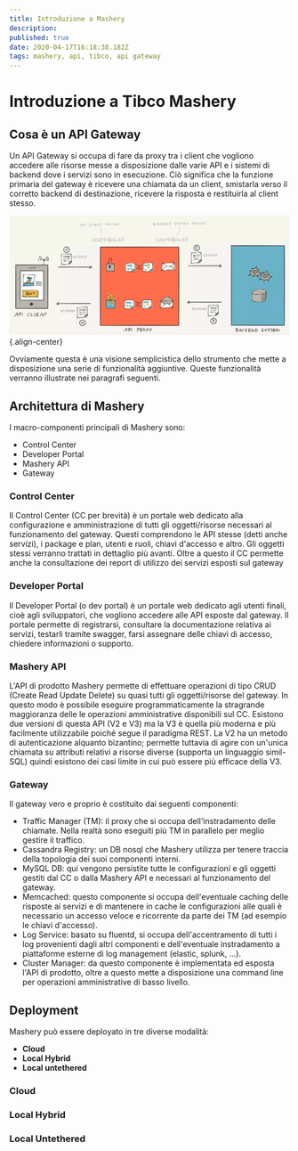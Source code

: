 ```yaml
---
title: Introduzione a Mashery
description: 
published: true
date: 2020-04-17T16:18:38.182Z
tags: mashery, api, tibco, api gateway
---
```


# Introduzione a Tibco Mashery  
## Cosa è un API Gateway
Un API Gateway si occupa di fare da proxy tra i client che vogliono accedere alle risorse messe a disposizione dalle varie API e i sistemi di backend dove i servizi sono in esecuzione. Ciò significa che la funzione primaria del gateway è ricevere una chiamata da un client, smistarla verso il corretto backend di destinazione, ricevere la risposta e restituirla al client stesso.

![api_gateway.jpg](/mashery/api_gateway.jpg){.align-center}

Ovviamente questa è una visione semplicistica dello strumento che mette a disposizione una serie di funzionalità aggiuntive. Queste funzionalità verranno illustrate nei paragrafi seguenti.

## Architettura di Mashery
I macro-componenti principali di Mashery sono:
- Control Center
- Developer Portal
- Mashery API
- Gateway

### Control Center
Il Control Center (CC per brevità) è un portale web dedicato alla configurazione e amministrazione di tutti gli oggetti/risorse necessari al funzionamento del gateway. Questi comprendono le API stesse (detti anche servizi), i package e plan, utenti e ruoli, chiavi d'accesso e altro. Gli oggetti stessi verranno trattati in dettaglio più avanti. Oltre a questo il CC permette anche la consultazione dei report di utilizzo dei servizi esposti sul gateway

### Developer Portal
Il Developer Portal (o dev portal) è un portale web dedicato agli utenti finali, cioè agli sviluppatori, che vogliono accedere alle API esposte dal gateway. Il portale permette di registrarsi, consultare la documentazione relativa ai servizi, testarli tramite swagger, farsi assegnare delle chiavi di accesso, chiedere informazioni o supporto.

### Mashery API
L'API di prodotto Mashery permette di effettuare operazioni di tipo CRUD (Create Read Update Delete) su quasi tutti gli oggetti/risorse del gateway. In questo modo è possibile eseguire programmaticamente la stragrande maggioranza delle le operazioni amministrative disponibili sul CC. Esistono due versioni di questa API (V2 e V3) ma la V3 è quella più moderna e più facilmente utilizzabile poiché segue il paradigma REST. La V2 ha un metodo di autenticazione alquanto bizantino; permette tuttavia di agire con un'unica chiamata su attributi relativi a risorse diverse (supporta un linguaggio simil-SQL) quindi esistono dei casi limite in cui può essere più efficace della V3.

### Gateway
Il gateway vero e proprio è costituito dai seguenti componenti:

- Traffic Manager (TM): il proxy che si occupa dell'instradamento delle chiamate. Nella realtà sono eseguiti più TM in parallelo per meglio gestire il traffico.
- Cassandra Registry: un DB nosql che Mashery utilizza per tenere traccia della topologia dei suoi componenti interni.
- MySQL DB: qui vengono persistite tutte le configurazioni e gli oggetti gestiti dal CC o dalla Mashery API e necessari al funzionamento del gateway.
- Memcached: questo componente si occupa dell'eventuale caching delle risposte ai servizi e di mantenere in cache le configurazioni alle quali è necessario un accesso veloce e ricorrente da parte dei TM (ad esempio le chiavi d'accesso).
- Log Service: basato su fluentd, si occupa dell'accentramento di tutti i log provenienti dagli altri componenti e dell'eventuale instradamento a piattaforme esterne di log management (elastic, splunk, ...).
- Cluster Manager: da questo componente è implementata ed esposta l'API di prodotto, oltre a questo mette a disposizione una command line per operazioni amministrative di basso livello.

## Deployment
Mashery può essere deployato in tre diverse modalità: 
- **Cloud**
- **Local Hybrid**
- **Local untethered**

### Cloud

### Local Hybrid

### Local Untethered
